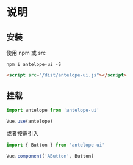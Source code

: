 # 说明

## 安装

使用 npm 或 src

```npm
npm i antelope-ui -S
```

```html
<script src="/dist/antelope-ui.js"></script>
```

## 挂载

```js
import antelope from 'antelope-ui'

Vue.use(antelope)
```

或者按需引入

```js
import { Button } from 'antelope-ui'

Vue.component('AButton', Button)
```
